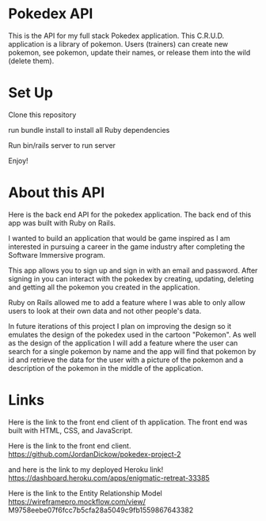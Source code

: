 <h1>Pokedex API</h1>

<p>This is the API for my  full stack Pokedex application. This C.R.U.D. application is a library of pokemon. Users (trainers) can  create new pokemon, see pokemon,  update their names, or release them into the wild (delete them).</p>

<h1>Set Up</h1>
<p>Clone this repository</p>
<p> run bundle install to install all Ruby dependencies</p>
<p>Run bin/rails server to run server</p>
<p>Enjoy!</p>




<h1>About this API</h1>

<p>Here is the back end API for the pokedex application. The back end of this app was built with
Ruby on Rails.

I wanted to build an application that would be game inspired as I am interested in pursuing a career in the game industry after completing the Software Immersive program.

This app allows you to sign up and sign in with an email and password. After signing in you can interact with the pokedex by creating, updating, deleting and getting all the pokemon you created in the application.

Ruby on Rails allowed me to add a feature where I was able to only allow users to look at their own data and not other people's data.

In future iterations of this project I plan on improving the design so it emulates the design of the pokedex used in the cartoon "Pokemon". As well as the design of the application I will add a feature where the user can search for a single pokemon by name and the app will find that pokemon by id and retrieve the data for the user with a picture of the pokemon and a description of the pokemon in the middle of the application.
</p>

<h1>Links</h1>

<p>Here is the link to the front end client of th application. The front end was built with
HTML, CSS, and JavaScript.

Here is the link to the front end client.
https://github.com/JordanDickow/pokedex-project-2

and here is the link to my deployed Heroku link!
https://dashboard.heroku.com/apps/enigmatic-retreat-33385

Here is the link to the Entity Relationship Model
https://wireframepro.mockflow.com/view/
M9758eebe07f6fcc7b5cfa28a5049c9fb1559867643382</p>
